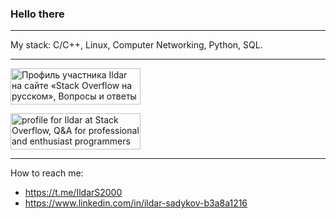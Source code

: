 ### Hello there

---

My stack: C/C++, Linux, Computer Networking, Python, SQL.

---

<a href="https://ru.stackoverflow.com/users/328042/ildar"><img src="https://ru.stackoverflow.com/users/flair/328042.png" width="208" height="58" alt="Профиль участника Ildar на сайте &#171;Stack Overflow на русском&#187;, Вопросы и ответы для программистов" title="Профиль участника Ildar на сайте &#171;Stack Overflow на русском&#187;, Вопросы и ответы для программистов"></a>

<a href="https://stackoverflow.com/users/11097665/ildar"><img src="https://stackoverflow.com/users/flair/11097665.png" width="208" height="58" alt="profile for Ildar at Stack Overflow, Q&amp;A for professional and enthusiast programmers" title="profile for Ildar at Stack Overflow, Q&amp;A for professional and enthusiast programmers"></a>

---

How to reach me: 

 - https://t.me/IldarS2000
 - https://www.linkedin.com/in/ildar-sadykov-b3a8a1216
